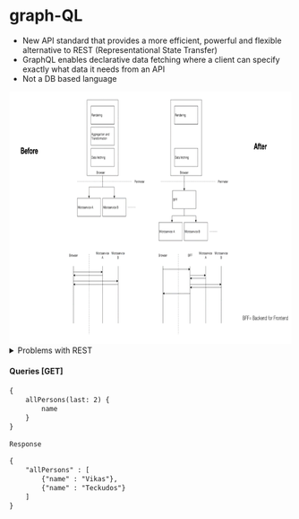 # graph-QL

- New API standard that provides a more efficient, powerful and flexible alternative to REST (Representational State Transfer)
- GraphQL enables declarative data fetching where a client can specify exactly what data it needs from an API
- Not a DB based language
<img src="/images/diagram.png" width="800" height="450" />
<details>
    <summary>Problems with REST</summary>
    
    Multiple End points- Server and views coupled together
    Backend needs to be adjusted
    REST APIs have shown to be too inflexible to keep up with the rapidly changing requirements on the clients that access them
</details>

#### Queries [GET]

```
{
    allPersons(last: 2) {
        name
    }
}
```

`Response`

```
{
    "allPersons" : [
        {"name" : "Vikas"},
        {"name" : "Teckudos"}
    ]
}
```
